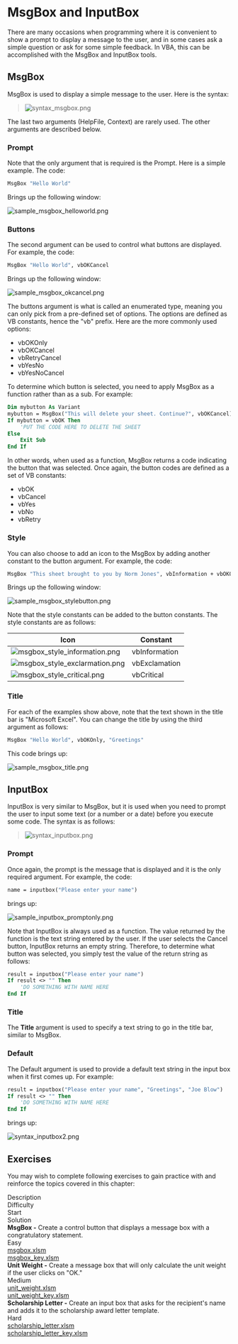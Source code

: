# MsgBox and InputBox

There are many occasions when programming where it is convenient to show a prompt to display a message to the user, and in some cases ask a simple question or ask for some simple feedback. In VBA, this can be accomplished with the MsgBox and InputBox tools.

## MsgBox

MsgBox is used to display a simple message to the user. Here is the syntax:

>![syntax_msgbox.png](images/syntax_msgbox.png)

The last two arguments (HelpFile, Context) are rarely used. The other arguments are described below.

### Prompt

Note that the only argument that is required is the Prompt. Here is a simple example. The code:

```vb
MsgBox "Hello World"
```

Brings up the following window:

![sample_msgbox_helloworld.png](images/sample_msgbox_helloworld.png)

### Buttons

The second argument can be used to control what buttons are displayed. For example, the code:

```vb
MsgBox "Hello World", vbOKCancel
```

Brings up the following window:

![sample_msgbox_okcancel.png](images/sample_msgbox_okcancel.png)

The buttons argument is what is called an enumerated type, meaning you can only pick from a pre-defined set of options. The options are defined as VB constants, hence the "vb" prefix. Here are the more commonly used options:

- vbOKOnly
- vbOKCancel
- vbRetryCancel
- vbYesNo
- vbYesNoCancel

To determine which button is selected, you need to apply MsgBox as a function rather than as a sub. For example:

```vb
Dim mybutton As Variant
mybutton = MsgBox("This will delete your sheet. Continue?", vbOKCancel)
If mybutton = vbOK Then
    'PUT THE CODE HERE TO DELETE THE SHEET
Else
    Exit Sub
End If
```

In other words, when used as a function, MsgBox returns a code indicating the button that was selected. Once again, the button codes are defined as a set of VB constants:

- vbOK
- vbCancel
- vbYes
- vbNo
- vbRetry

### Style

You can also choose to add an icon to the MsgBox by adding another constant to the button argument. For example, the code:

```vb
MsgBox "This sheet brought to you by Norm Jones", vbInformation + vbOKOnly
```

Brings up the following window:

![sample_msgbox_stylebutton.png](images/sample_msgbox_stylebutton.png)

Note that the style constants can be added to the button constants. The style constants are as follows:

| Icon | Constant |
|------|----------|
| ![msgbox_style_information.png](images/msgbox_style_information.png) | vbInformation |
| ![msgbox_style_exclarmation.png](images/msgbox_style_exclarmation.png) | vbExclamation |
| ![msgbox_style_critical.png](images/msgbox_style_critical.png) | vbCritical |

### Title

For each of the examples show above, note that the text shown in the title bar is "Microsoft Excel". You can change the title by using the third argument as follows:

```vb
MsgBox "Hello World", vbOKOnly, "Greetings"
```

This code brings up:

![sample_msgbox_title.png](images/sample_msgbox_title.png)

## InputBox

InputBox is very similar to MsgBox, but it is used when you need to prompt the user to input some text (or a number or a date) before you execute some code. The syntax is as follows:

>![syntax_inputbox.png](images/syntax_inputbox.png)

### Prompt

Once again, the prompt is the message that is displayed and it is the only required argument. For example, the code:

```vb
name = inputbox("Please enter your name")
```

brings up:

![sample_inputbox_promptonly.png](images/sample_inputbox_promptonly.png)

Note that InputBox is always used as a function. The value returned by the function is the text string entered by the user. If the user selects the Cancel button, InputBox returns an empty string. Therefore, to determine what button was selected, you simply test the value of the return string as follows:

```vb
result = inputbox("Please enter your name")
If result <> "" Then
    'DO SOMETHING WITH NAME HERE
End If
```

### Title

The **Title** argument is used to specify a text string to go in the title bar, similar to MsgBox.

### Default

The Default argument is used to provide a default text string in the input box when it first comes up. For example:

```vb
result = inputbox("Please enter your name", "Greetings", "Joe Blow")
If result <> "" Then
    'DO SOMETHING WITH NAME HERE
End If
```

brings up:

![syntax_inputbox2.png](images/syntax_inputbox2.png)

## Exercises

You may wish to complete following exercises to gain practice with and reinforce the topics covered in this chapter:

<div class="exercise-grid" data-columns="4">
<div class="exercise-header">Description</div>
<div class="exercise-header">Difficulty</div>
<div class="exercise-header">Start</div>
<div class="exercise-header">Solution</div>
<div class="exercise-cell"><strong>MsgBox -</strong> Create a control button that displays a message box with a congratulatory statement.</div>
<div class="exercise-cell">Easy</div>
<div class="exercise-cell"><a href="files/msgbox.xlsm">msgbox.xlsm</a></div>
<div class="exercise-cell"><a href="files/msgbox_key.xlsm">msgbox_key.xlsm</a></div>
<div class="exercise-cell"><strong>Unit Weight -</strong> Create a message box that will only calculate the unit weight if the user clicks on "OK."</div>
<div class="exercise-cell">Medium</div>
<div class="exercise-cell"><a href="files/unit_weight.xlsm">unit_weight.xlsm</a></div>
<div class="exercise-cell"><a href="files/unit_weight_key.xlsm">unit_weight_key.xlsm</a></div>
<div class="exercise-cell"><strong>Scholarship Letter -</strong> Create an input box that asks for the recipient's name and adds it to the scholarship award letter template.</div>
<div class="exercise-cell">Hard</div>
<div class="exercise-cell"><a href="files/scholarship_letter.xlsm">scholarship_letter.xlsm</a></div>
<div class="exercise-cell"><a href="files/scholarship_letter_key.xlsm">scholarship_letter_key.xlsm</a></div>
</div>